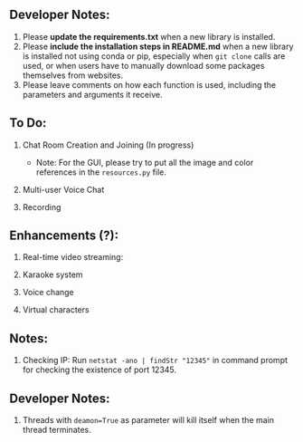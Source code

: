 ## Developer Notes:
1) Please __update the requirements.txt__ when a new library is installed. 
2) Please __include the installation steps in README.md__ when a new library is installed not using conda or pip, especially when ```git clone``` calls are used, or when users have to manually download some packages themselves from websites.
3) Please leave comments on how each function is used, including the parameters and arguments it receive.

## To Do:

1) Chat Room Creation and Joining (In progress)
    - Note: For the GUI, please try to put all the image and color references in the ```resources.py``` file.

2) Multi-user Voice Chat

3) Recording

## Enhancements (?): 

1) Real-time video streaming:

2) Karaoke system

3) Voice change

4) Virtual characters

## Notes:

1) Checking IP: Run ```netstat -ano | findStr "12345"``` in command prompt for checking the existence of port 12345.

## Developer Notes:

1) Threads with ```deamon=True``` as parameter will kill itself when the main thread terminates.